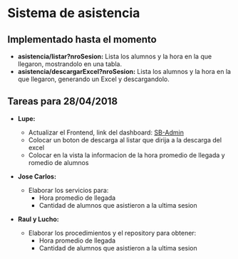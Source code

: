# Sistema de asistencia

## Implementado hasta el momento

* **asistencia/listar?nroSesion:** Lista los alumnos y la hora en la que llegaron, mostrandolo en una tabla.
* **asistencia/descargarExcel?nroSesion:** Lista los alumnos y la hora en la que llegaron, generando un Excel y descargandolo.

## Tareas para 28/04/2018

* **Lupe:**
  * Actualizar el Frontend, link del dashboard: [SB-Admin](https://startbootstrap.com/template-overviews/sb-admin/)
  * Colocar un boton de descarga al listar que dirija a la descarga del excel
  * Colocar en la vista la informacion de la hora promedio de llegada y romedio de alumnos

* **Jose Carlos:**
  * Elaborar los servicios para:
    * Hora promedio de llegada
    * Cantidad de alumnos que asistieron a la ultima sesion

* **Raul y Lucho:**
  * Elaborar los procedimientos y el repository para obtener:
    * Hora promedio de llegada
    * Cantidad de alumnos que asistieron a la ultima sesion
